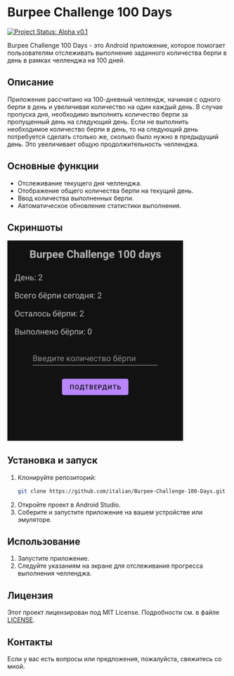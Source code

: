 # Burpee Challenge 100 Days

[![Project Status: Alpha v0.1](https://img.shields.io/badge/status-alpha%20v0.1-red)](https://github.com/italian/Burpee-Challenge-100-Days)

Burpee Challenge 100 Days - это Android приложение, которое помогает пользователям отслеживать выполнение заданного количества берпи в день в рамках челленджа на 100 дней.

## Описание
Приложение рассчитано на 100-дневный челлендж, начиная с одного берпи в день и увеличивая количество на один каждый день.
В случае пропуска дня, необходимо выполнить количество берпи за пропущенный день на следующий день.
Если не выполнить необходимое количество берпи в день, то на следующий день потребуется сделать столько же, сколько было нужно в предыдущий день.
Это увеличивает общую продолжительность челленджа.

## Основные функции
- Отслеживание текущего дня челленджа.
- Отображение общего количества берпи на текущий день.
- Ввод количества выполненных берпи.
- Автоматическое обновление статистики выполнения.

## Скриншоты
<img src="screenshots/main_screen.jpg" alt="Главный экран" width="400"/>

## Установка и запуск
1. Клонируйте репозиторий:
    ```sh
    git clone https://github.com/italian/Burpee-Challenge-100-Days.git
    ```
2. Откройте проект в Android Studio.
3. Соберите и запустите приложение на вашем устройстве или эмуляторе.

## Использование
1. Запустите приложение.
2. Следуйте указаниям на экране для отслеживания прогресса выполнения челленджа.

## Лицензия
Этот проект лицензирован под MIT License. Подробности см. в файле [LICENSE](LICENSE).

## Контакты
Если у вас есть вопросы или предложения, пожалуйста, свяжитесь со мной.
